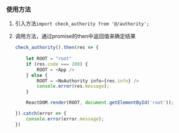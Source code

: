 ### 使用方法

1. 引入方法`import check_authority from '@/authority';`

2. 调用方法，通过promise的then中返回值来确定结果

   ```js
   check_authority().then(res => {
       
       let ROOT = "root"
       if (res.code === 200) {
           ROOT = <App />
       } else {
           ROOT = <NoAuthority info={res.info} />
           console.error(res.message);
       }
   
       ReactDOM.render(ROOT, document.getElementById('root'));
   
   }).catch(error => {
       console.error(error.message);
   })
   ```

   